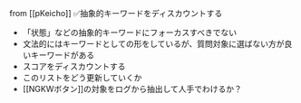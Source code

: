 
from [[pKeicho]]
✅抽象的キーワードをディスカウントする
- 「状態」などの抽象的キーワードにフォーカスすべきでない
- 文法的にはキーワードとしての形をしているが、質問対象に選ばない方が良いキーワードがある
- スコアをディスカウントする
- このリストをどう更新していくか
- [[NGKWボタン]]の対象をログから抽出して人手でわけるか？